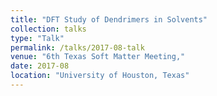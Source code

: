 ```yaml
---
title: "DFT Study of Dendrimers in Solvents"
collection: talks
type: "Talk"
permalink: /talks/2017-08-talk
venue: "6th Texas Soft Matter Meeting,"
date: 2017-08
location: "University of Houston, Texas"
---
```

